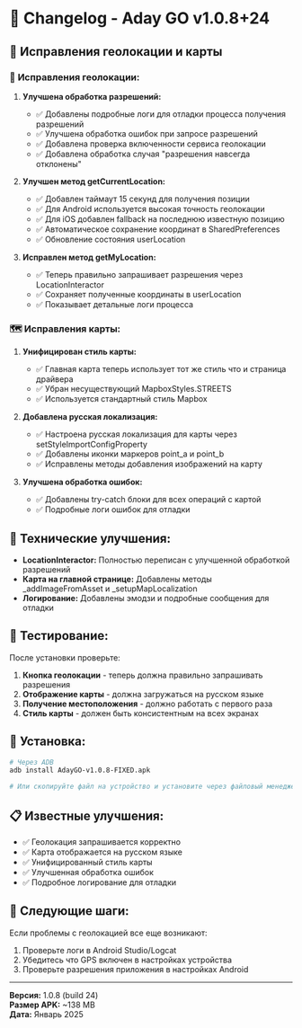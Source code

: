 # 🔄 Changelog - Aday GO v1.0.8+24

## 🎯 Исправления геолокации и карты

### 📍 **Исправления геолокации:**

1. **Улучшена обработка разрешений:**
   - ✅ Добавлены подробные логи для отладки процесса получения разрешений
   - ✅ Улучшена обработка ошибок при запросе разрешений
   - ✅ Добавлена проверка включенности сервиса геолокации
   - ✅ Добавлена обработка случая "разрешения навсегда отклонены"

2. **Улучшен метод getCurrentLocation:**
   - ✅ Добавлен таймаут 15 секунд для получения позиции
   - ✅ Для Android используется высокая точность геолокации
   - ✅ Для iOS добавлен fallback на последнюю известную позицию
   - ✅ Автоматическое сохранение координат в SharedPreferences
   - ✅ Обновление состояния userLocation

3. **Исправлен метод getMyLocation:**
   - ✅ Теперь правильно запрашивает разрешения через LocationInteractor
   - ✅ Сохраняет полученные координаты в userLocation
   - ✅ Показывает детальные логи процесса

### 🗺️ **Исправления карты:**

1. **Унифицирован стиль карты:**
   - ✅ Главная карта теперь использует тот же стиль что и страница драйвера
   - ✅ Убран несуществующий MapboxStyles.STREETS
   - ✅ Используется стандартный стиль Mapbox

2. **Добавлена русская локализация:**
   - ✅ Настроена русская локализация для карты через setStyleImportConfigProperty
   - ✅ Добавлены иконки маркеров point_a и point_b
   - ✅ Исправлены методы добавления изображений на карту

3. **Улучшена обработка ошибок:**
   - ✅ Добавлены try-catch блоки для всех операций с картой
   - ✅ Подробные логи ошибок для отладки

## 🔧 Технические улучшения:

- **LocationInteractor:** Полностью переписан с улучшенной обработкой разрешений
- **Карта на главной странице:** Добавлены методы _addImageFromAsset и _setupMapLocalization
- **Логирование:** Добавлены эмодзи и подробные сообщения для отладки

## 📱 Тестирование:

После установки проверьте:
1. **Кнопка геолокации** - теперь должна правильно запрашивать разрешения
2. **Отображение карты** - должна загружаться на русском языке
3. **Получение местоположения** - должно работать с первого раза
4. **Стиль карты** - должен быть консистентным на всех экранах

## 🚀 Установка:

```bash
# Через ADB
adb install AdayGO-v1.0.8-FIXED.apk

# Или скопируйте файл на устройство и установите через файловый менеджер
```

## 📋 Известные улучшения:

- ✅ Геолокация запрашивается корректно
- ✅ Карта отображается на русском языке  
- ✅ Унифицированный стиль карты
- ✅ Улучшенная обработка ошибок
- ✅ Подробное логирование для отладки

## 🎯 Следующие шаги:

Если проблемы с геолокацией все еще возникают:
1. Проверьте логи в Android Studio/Logcat
2. Убедитесь что GPS включен в настройках устройства
3. Проверьте разрешения приложения в настройках Android

---

**Версия:** 1.0.8 (build 24)  
**Размер APK:** ~138 MB  
**Дата:** Январь 2025 